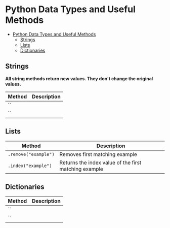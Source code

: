 # Python Data Types and Useful Methods

<!-- @import "[TOC]" {cmd="toc" depthFrom=1 depthTo=6 orderedList=false} -->

<!-- code_chunk_output -->

- [Python Data Types and Useful Methods](#python-data-types-and-useful-methods)
  - [Strings](#strings)
  - [Lists](#lists)
  - [Dictionaries](#dictionaries)

<!-- /code_chunk_output -->

## Strings

**All string methods return new values. They don't change the original values.**

|Method|Description|
|------|-----------|
|``||
|``||

## Lists

|Method|Description|
|------|-----------|
|`.remove("example")`|Removes first matching example|
|`.index("example")`|Returns the index value of the first matching example|

## Dictionaries

|Method|Description|
|------|-----------|
|``||
|``||
